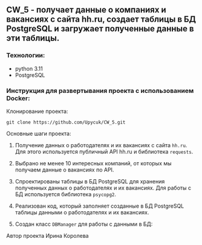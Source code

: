 ## CW_5 - получает данные о компаниях и вакансиях с сайта hh.ru, создает таблицы в БД PostgreSQL и загружает полученные данные в эти таблицы.

### Технологии:
- python 3.11
- PostgreSQL

### Инструкция для развертывания проекта с использованием Docker:

Клонирование проекта:
```
git clone https://github.com/Upycuk/CW_5.git
```


Основные шаги проекта:

1. Получение данных о работодателях и их вакансиях с сайта ```hh.ru```.
Для этого используется публичный API hh.ru и библиотека 
```requests```.

2. Выбрано не менее 10 интересных компаний, от которых мы получаем данные о вакансиях по API.

3. Спроектированы таблицы в БД PostgreSQL для хранения полученных данных о работодателях и их вакансиях.
Для работы с БД используется библиотека 
```psycopg2```.

4. Реализован код, который заполняет созданные в БД PostgreSQL таблицы данными о работодателях и их вакансиях.
5. Создан класс ```DBManager``` для работы с данными в БД:


Автор проекта Ирина Королева
